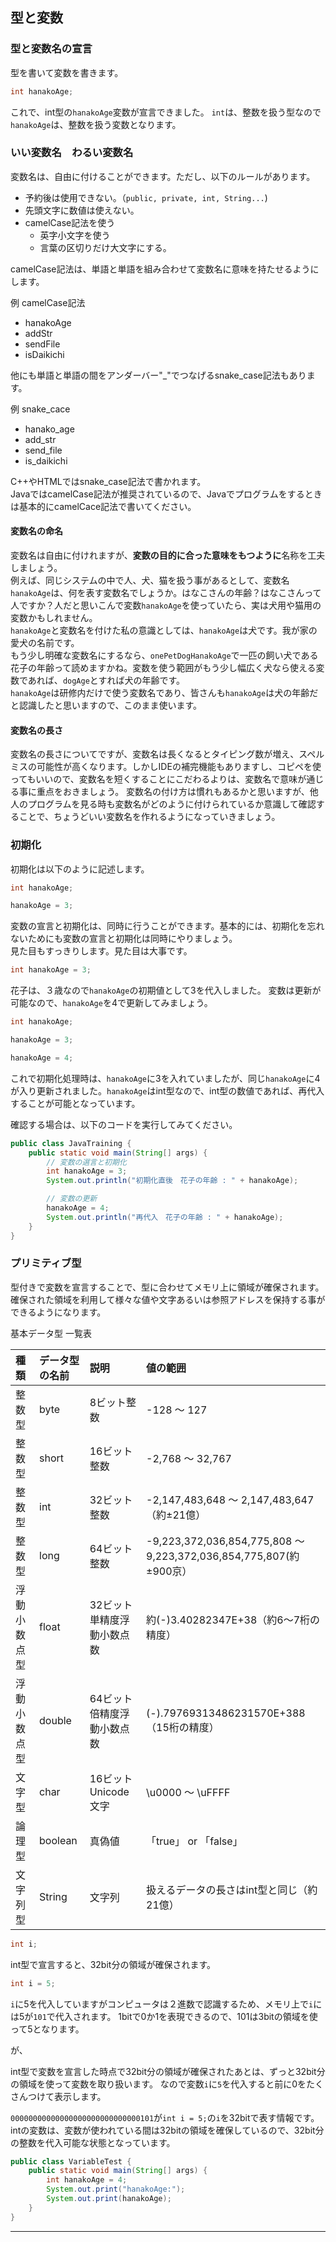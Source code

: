 ## 型と変数

### 型と変数名の宣言

型を書いて変数を書きます。

```java
int hanakoAge;
```

これで、int型の`hanakoAge`変数が宣言できました。  `int`は、整数を扱う型なので`hanakoAge`は、整数を扱う変数となります。

### いい変数名　わるい変数名

変数名は、自由に付けることができます。ただし、以下のルールがあります。

- 予約後は使用できない。（`public, private, int, String...`)
- 先頭文字に数値は使えない。
- camelCase記法を使う
    - 英字小文字を使う
    - 言葉の区切りだけ大文字にする。

camelCase記法は、単語と単語を組み合わせて変数名に意味を持たせるようにします。

例 camelCase記法

- hanakoAge
- addStr
- sendFile
- isDaikichi

他にも単語と単語の間をアンダーバー"_"でつなげるsnake_case記法もあります。

例 snake_cace

- hanako_age
- add_str
- send_file
- is_daikichi

C++やHTMLではsnake_case記法で書かれます。  
JavaではcamelCase記法が推奨されているので、Javaでプログラムをするときは基本的にcamelCace記法で書いてください。

#### 変数名の命名

変数名は自由に付けれますが、**変数の目的に合った意味をもつように**名称を工夫しましょう。  
例えば、同じシステムの中で人、犬、猫を扱う事があるとして、変数名`hanakoAge`は、何を表す変数名でしょうか。はなこさんの年齢？はなこさんって人ですか？人だと思いこんで変数`hanakoAge`を使っていたら、実は犬用や猫用の変数かもしれません。  
`hanakoAge`と変数名を付けた私の意識としては、`hanakoAge`は犬です。我が家の愛犬の名前です。  
もう少し明確な変数名にするなら、`onePetDogHanakoAge`で一匹の飼い犬である花子の年齢って読めますかね。変数を使う範囲がもう少し幅広く犬なら使える変数であれば、`dogAge`とすれば犬の年齢です。  
`hanakoAge`は研修内だけで使う変数名であり、皆さんも`hanakoAge`は犬の年齢だと認識したと思いますので、このまま使います。

#### 変数名の長さ

変数名の長さについてですが、変数名は長くなるとタイピング数が増え、スペルミスの可能性が高くなります。しかしIDEの補完機能もありますし、コピペを使ってもいいので、変数名を短くすることにこだわるよりは、変数名で意味が通じる事に重点をおきましょう。
変数名の付け方は慣れもあるかと思いますが、他人のプログラムを見る時も変数名がどのように付けられているか意識して確認することで、ちょうどいい変数名を作れるようになっていきましょう。

### 初期化

初期化は以下のように記述します。

```java
int hanakoAge;

hanakoAge = 3;
```

変数の宣言と初期化は、同時に行うことができます。基本的には、初期化を忘れないためにも変数の宣言と初期化は同時にやりましょう。  
見た目もすっきりします。見た目は大事です。

```java
int hanakoAge = 3;
```

花子は、３歳なので`hanakoAge`の初期値として3を代入しました。
変数は更新が可能なので、`hanakoAge`を4で更新してみましょう。

```java
int hanakoAge;

hanakoAge = 3;

hanakoAge = 4;
```

これで初期化処理時は、`hanakoAge`に3を入れていましたが、同じ`hanakoAge`に4が入り更新されました。`hanakoAge`はint型なので、int型の数値であれば、再代入することが可能となっています。

確認する場合は、以下のコードを実行してみてください。

```java
public class JavaTraining {
    public static void main(String[] args) {
        // 変数の選言と初期化
        int hanakoAge = 3;
        System.out.println("初期化直後　花子の年齢 : " + hanakoAge);

        // 変数の更新
        hanakoAge = 4;
        System.out.println("再代入　花子の年齢 : " + hanakoAge);
    }
}
```

### プリミティブ型

型付きで変数を宣言することで、型に合わせてメモリ上に領域が確保されます。確保された領域を利用して様々な値や文字あるいは参照アドレスを保持する事ができるようになります。

基本データ型 一覧表

|種類|データ型の名前|説明|値の範囲
|:--|:--|:--|:--
|整数型|byte|8ビット整数|-128 ～ 127
|整数型|short|16ビット整数|-2,768 ～ 32,767
|整数型|int|32ビット整数|-2,147,483,648 ～ 2,147,483,647（約±21億）|
|整数型|long|64ビット整数|-9,223,372,036,854,775,808 ～ 9,223,372,036,854,775,807(約±900京）|
|浮動小数点型|float|32ビット単精度浮動小数点数|約(-)3.40282347E+38（約6～7桁の精度）|
|浮動小数点型|double|64ビット倍精度浮動小数点数|(-).79769313486231570E+388（15桁の精度）
|文字型|char|16ビットUnicode文字|\u0000 ～ \uFFFF
|論理型|boolean|真偽値|「true」 or 「false」
|文字列型|String|文字列|扱えるデータの長さはint型と同じ（約21億）

```java
int i;
```

int型で宣言すると、32bit分の領域が確保されます。

```java
int i = 5;
```

`i`に5を代入していますがコンピュータは２進数で認識するため、メモリ上で`i`には5が`101`で代入されます。
1bitで0か1を表現できるので、101は3bitの領域を使って5となります。

が、

int型で変数を宣言した時点で32bit分の領域が確保されたあとは、ずっと32bit分の領域を使って変数を取り扱います。
なので変数`i`に`5`を代入すると前に0をたくさんつけて表示します。

`00000000000000000000000000000101`が`int i = 5;`の`i`を32bitで表す情報です。
intの変数は、変数が使われている間は32bitの領域を確保しているので、32bit分の整数を代入可能な状態となっています。

```java
public class VariableTest {
    public static void main(String[] args) {
        int hanakoAge = 4;
        System.out.print("hanakoAge:");
        System.out.print(hanakoAge);
    }
}
```

---
